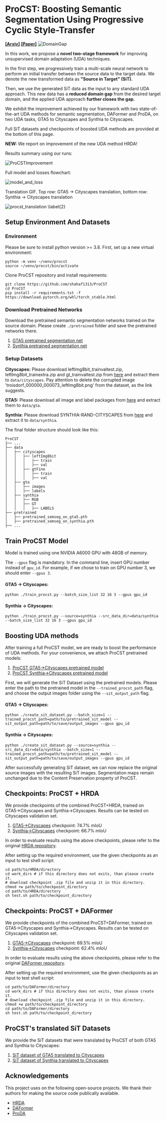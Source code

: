 # ProCST: Boosting Semantic Segmentation Using Progressive Cyclic Style-Transfer

**[[Arxiv]](https://arxiv.org/abs/2204.11891)**
**[[Paper]](https://arxiv.org/pdf/2204.11891.pdf)** 
![DomainGap](figures/domainGap.png)

In this work, we propose a **novel two-stage framework** for improving unsupervised domain adaptation (UDA) techniques. 

In the first step, we progressively train a multi-scale neural network to perform an initial transfer between the source data to the target data. 
We denote the new transformed data as **"Source in Target" (SiT).**

Then, we use the generated SiT data as the input to any standard UDA approach. 
This new data has a **reduced domain gap** from the desired target domain, and the applied UDA approach **further closes the gap.**

We exhibit the improvement achieved by our framework with two state-of-the-art UDA methods for semantic segmentation, DAFormer and ProDA, on two UDA tasks, GTA5 to Cityscapes and Synthia to Cityscapes.

Full SiT datasets and checkpoints of boosted UDA methods are provided at the bottom of this page.

**NEW:** We report on improvement of the new UDA method HRDA!

Results summary using our runs:

![ProCSTImprovement](figures/procst_teaser.png)

Full model and losses flowchart:

![model_and_loss](figures/fullModelAndLoss.png)

Translation GIF. Top row: GTA5 &rarr; Cityscapes translation, bottom row: Synthia &rarr; Cityscapes translation

![procst_translation \label{2}](figures/procst_translation.gif) 

## Setup Environment And Datasets

### Environment

Please be sure to install python version >= 3.8. First, set up a new virtual environment:
```shell
python -m venv ~/venv/procst
source ~/venv/procst/bin/activate
```

Clone ProCST repository and install requirements:
```shell
git clone https://github.com/shahaf1313/ProCST
cd ProCST
pip install -r requirements.txt -f https://download.pytorch.org/whl/torch_stable.html
```
### Download Pretrained Networks
Download the pretrained semantic segmentation networks 
trained on the source domain. Please create `./pretrained` folder and save the pretrained networks there.

1. [GTA5 pretrained segmentation net](https://drive.google.com/file/d/1UoWR0oNknGTwAtpBvXorgfkvEhEe4yd6/view?usp=sharing)
2. [Synthia pretrained segmentation net](https://drive.google.com/file/d/1UmwYkC9_qtF8Kahvxk5K_F9HW6T3j1U3/view?usp=sharing)

### Setup Datasets

**Cityscapes:** Please download leftImg8bit_trainvaltest.zip, leftImg8bit_trainextra.zip  and
gt_trainvaltest.zip from [here](https://www.cityscapes-dataset.com/downloads/)
and extract them to `data/cityscapes`. Pay attention to delete the corrupted image 
'troisdorf_000000_000073_leftImg8bit.png' from the dataset, as the link suggests. 

**GTA5:** Please download all image and label packages from
[here](https://download.visinf.tu-darmstadt.de/data/from_games/) and extract
them to `data/gta`.

**Synthia:** Please download SYNTHIA-RAND-CITYSCAPES from
[here](http://synthia-dataset.net/downloads/) and extract it to `data/synthia`.

The final folder structure should look like this:

```none
ProCST
├── ...
├── data
│   ├── cityscapes
│   │   ├── leftImg8bit
│   │   │   ├── train
│   │   │   ├── val
│   │   ├── gtFine
│   │   │   ├── train
│   │   │   ├── val
│   ├── gta
│   │   ├── images
│   │   ├── labels
│   ├── synthia
│   │   ├── RGB
│   │   ├── GT
│   │   │   ├── LABELS
├── pretrained
│   ├── pretrained_semseg_on_gta5.pth
│   ├── pretrained_semseg_on_synthia.pth
├── ...
```

## Train ProCST Model
Model is trained using one NVIDIA A6000 GPU with 48GB of memory.

The `--gpus` flag is mandatory. In the command line, insert GPU number instead of `gpu_id`. 
For example, if we chose to train on GPU number 3, we should enter `--gpus 3`.

#### GTA5 &rarr; Cityscapes:
```shell
python ./train_procst.py --batch_size_list 32 16 3 --gpus gpu_id
```

#### Synthia &rarr; Cityscapes:
```shell
python ./train_procst.py --source=synthia --src_data_dir=data/synthia --batch_size_list 32 16 3 --gpus gpu_id
```


## Boosting UDA methods
After training a full ProCST model, we are ready to boost the performance of UDA methods. 
For your convenience, we attach ProCST pretrained models:
1. [ProCST GTA5&rarr;Cityscapes pretrained model](https://drive.google.com/file/d/1kmdzRE_WYafPkV9GsqP-kfCF1-wxF577/view?usp=sharing)
1. [ProCST Synthia&rarr;Cityscapes pretrained model](https://drive.google.com/file/d/1kwXuVhA5Ucdy39fGFzqu_V_Lp-smvbQE/view?usp=sharing)

First, we will generate the SiT Dataset using the 
pretrained models. 
Please enter the path to the pretrained model in the `--trained_procst_path` flag,
and choose the output images folder using the `--sit_output_path` flag.

#### GTA5 &rarr; Cityscapes:
```shell
python ./create_sit_dataset.py --batch_size=1 --trained_procst_path=path/to/pretrained_sit_model --sit_output_path=path/to/save/output_images --gpus gpu_id
````

#### Synthia &rarr; Cityscapes:
```shell
python ./create_sit_dataset.py --source=synthia --src_data_dir=data/synthia --batch_size=1 --trained_procst_path=path/to/pretrained_sit_model --sit_output_path=path/to/save/output_images --gpus gpu_id
```

After successfully generating SiT dataset, we can now replace the original source images 
with the resulting SiT images. Segmentation maps remain unchanged due to the Content 
Preservation property of ProCST.

## Checkpoints: ProCST + HRDA
We provide checkpoints of the combined ProCST+HRDA, trained on
GTA5&rarr;Cityscapes and Synthia&rarr;Cityscapes. Results can be tested on Cityscapes validation set.

1. [GTA5&rarr;Cityscapes](https://drive.google.com/file/d/15T_RtIrrwxU_yKotPKfFUSMa1lOP-5zo/view?usp=sharing) checkpoint: 74.7% mIoU
2. [Synthia&rarr;Cityscapes](https://drive.google.com/file/d/15VAP0R11ViCvH0OSeM3k-eb8RCcKg-R-/view?usp=sharing) checkpoint: 66.7% mIoU

In order to evaluate results using the above checkpoints, please refer
to the original [HRDA repository](https://github.com/lhoyer/HRDA).

After setting up the required environment, use the given checkpoints as an input to test shell script:
```shell
cd path/to/HRDA/directory
cd work_dirs # if this directory does not exits, than please create it.
# download checkpoint .zip file and unzip it in this directory.
chmod +w path/to/checkpoint_directory
cd path/to/HRDA/directory
sh test.sh path/to/checkpoint_directory
```

## Checkpoints: ProCST + DAFormer
We provide checkpoints of the combined ProCST+DAFormer, trained on 
GTA5&rarr;Cityscapes and Synthia&rarr;Cityscapes. Results can be tested on Cityscapes validation set.

1. [GTA5&rarr;Cityscapes](https://drive.google.com/file/d/1z0frfWkEmEUACdEIazUsX1zdIPrXlcqJ/view?usp=sharing) checkpoint: 69.5% mIoU
2. [Synthia&rarr;Cityscapes](https://drive.google.com/file/d/1wSp_iszCCpQcfXblGdfl-8bCVb7kkweL/view?usp=sharing) checkpoint: 62.4% mIoU

In order to evaluate results using the above checkpoints, please refer
to the original [DAFormer repository](https://github.com/lhoyer/DAFormer). 

After setting up the required environment, use the given checkpoints as an input to test shell script:
```shell
cd path/to/DAFormer/directory
cd work_dirs # if this directory does not exits, than please create it.
# download checkpoint .zip file and unzip it in this directory.
chmod +w path/to/checkpoint_directory
cd path/to/DAFormer/directory
sh test.sh path/to/checkpoint_directory
```

## ProCST's translated SiT Datasets
We provide the SiT datasets that were translated by ProCST of both GTA5 and Synthia to Cityscapes:
1. [SiT dataset of GTA5 translated to Cityscapes](https://drive.google.com/file/d/1yIeWiugLKfe7fU7ejY8w37q5iN137uZB/view?usp=sharing)
2. [SiT dataset of Synthia translated to Cityscapes](https://drive.google.com/file/d/1YLYhDbfxdAHd9vatELM97IFMSxi2ldi6/view?usp=sharing)


## Acknowledgements
This project uses on the following open-source projects. We thank their authors for making the source code publically available.
* [HRDA](https://github.com/lhoyer/HRDA)
* [DAFormer](https://github.com/lhoyer/DAFormer)
* [ProDA](https://github.com/microsoft/ProDA)
